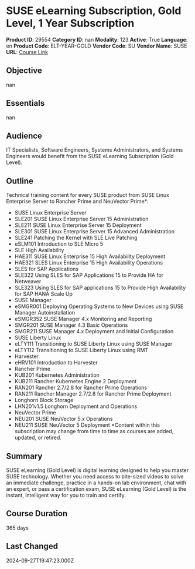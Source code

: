 # SUSE eLearning Subscription, Gold Level, 1 Year Subscription

**Product ID**: 29554
**Category ID**: nan
**Modality**: 123
**Active**: True
**Language**: en
**Product Code**: ELT-YEAR-GOLD
**Vendor Code**: SU
**Vendor Name**: SUSE
**URL**: [Course Link](https://www.fastlaneus.com/product/suse-elt-year-gold)

## Objective
nan

## Essentials
nan

## Audience
IT Specialists, Software Engineers, Systems Administrators, and Systems Engineers would benefit from the SUSE eLearning Subscription (Gold Level).

## Outline
Technical training content for every SUSE product from SUSE Linux Enterprise Server to Rancher Prime and NeuVector Prime*:



- SUSE Linux Enterprise Server
- SLE201 SUSE Linux Enterprise Server 15 Administration
- SLE211 SUSE Linux Enterprise Server 15 Deployment
- SLE301 SUSE Linux Enterprise Server 15 Advanced Administration
- SLE241 Patching the Kernel with SLE Live Patching
- eSLM101 Introduction to SLE Micro 5
- SLE High Availability
- HAE311 SUSE Linux Enterprise 15 High Availability Deployment
- HAE321 SLES Linux Enterprise 15 High Availability Operations
- SLES for SAP Applications
- SLE322 Using SLES for SAP Applications 15 to Provide HA for Netweaver
- SLE323 Using SLES for SAP applications 15 to Provide High Availability for SAP HANA Scale Up
- SUSE Manager 
- eSMGR001 Deploying Operating Systems to New Devices using SUSE Manager Autoinstallation
- eSMGR352 SUSE Manager 4.x Monitoring and Reporting
- SMGR201 SUSE Manager 4.3 Basic Operations
- SMGR211 SUSE Manager 4.x Deployment and Initial Configuration
-  SUSE Liberty Linux
- eLTY111 Transitioning to SUSE Liberty Linux using SUSE Manager
- eLTY112 Transitioning to SUSE Liberty Linux using RMT
- Harvester
- eHRV101 Introduction to Harvester
-  Rancher Prime
- KUB201 Kubernetes Administration
- KUB211 Rancher Kubernetes Engine 2 Deployment
- RAN201 Rancher 2.7/2.8 for Rancher Prime Operations
- RAN211 Rancher Manager 2.7/2.8 for Rancher Prime Deployment
- Longhorn Block Storage
- LHN201v1.5 Longhorn Deployment and Operations
- NeuVector Prime
- NEU201 SUSE NeuVector 5.x Operations
- NEU211 SUSE NeuVector 5 Deployment
*Content within this subscription may change from time to time as courses are added, updated, or retired.

## Summary
SUSE eLearning (Gold Level) is digital learning designed to help you master SUSE technology. Whether you need access to bite-sized videos to solve an immediate challenge, practice in a hands-on lab environment, chat with an expert, or pass a certification exam, SUSE eLearning (Gold Level) is the instant, intelligent way for you to train and certify.

## Course Duration
365 days

## Last Changed
2024-09-27T19:47:23.000Z
